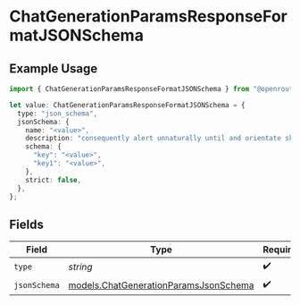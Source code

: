 # ChatGenerationParamsResponseFormatJSONSchema

## Example Usage

```typescript
import { ChatGenerationParamsResponseFormatJSONSchema } from "@openrouter/sdk/models";

let value: ChatGenerationParamsResponseFormatJSONSchema = {
  type: "json_schema",
  jsonSchema: {
    name: "<value>",
    description: "consequently alert unnaturally until and orientate ski gray",
    schema: {
      "key": "<value>",
      "key1": "<value>",
    },
    strict: false,
  },
};
```

## Fields

| Field                                                                                | Type                                                                                 | Required                                                                             | Description                                                                          |
| ------------------------------------------------------------------------------------ | ------------------------------------------------------------------------------------ | ------------------------------------------------------------------------------------ | ------------------------------------------------------------------------------------ |
| `type`                                                                               | *string*                                                                             | :heavy_check_mark:                                                                   | N/A                                                                                  |
| `jsonSchema`                                                                         | [models.ChatGenerationParamsJsonSchema](../models/chatgenerationparamsjsonschema.md) | :heavy_check_mark:                                                                   | N/A                                                                                  |